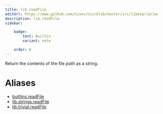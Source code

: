 ```yaml
---
title: lib.readFile
editUrl: https://www.github.com/nixos/nix/blob/master/src/libexpr/primops.cc
description: lib.readFile
sidebar:

    badge:
        text: Builtin
        variant: note

    order: 8
---
```


Return the contents of the file *path* as a string.


# Aliases

- [builtins.readFile](/reference/builtinsreadFile)
- [lib.strings.readFile](/reference/libstrings.readFile)
- [lib.trivial.readFile](/reference/libtrivial.readFile)


